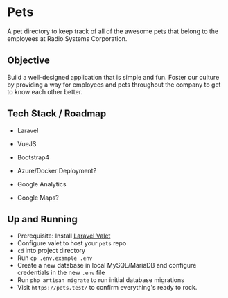 # Pets

A pet directory to keep track of all of the awesome pets that belong to the employees at Radio Systems Corporation.

## Objective

Build a well-designed application that is simple and fun. Foster our culture by providing a way for employees and pets throughout the company to get to know each other better.

## Tech Stack / Roadmap

 - Laravel
 - VueJS
 - Bootstrap4
 
 - Azure/Docker Deployment?
 - Google Analytics
 - Google Maps?

## Up and Running

 - Prerequisite: Install [Laravel Valet](https://laravel.com/docs/5.6/valet#installation)
 - Configure valet to host your `pets` repo
 - `cd` into project directory
 - Run `cp .env.example .env`
 - Create a new database in local MySQL/MariaDB and configure credentials in the new `.env` file
 - Run `php artisan migrate` to run initial database migrations
 - Visit `https://pets.test/` to confirm everything's ready to rock.